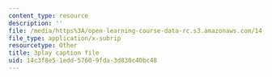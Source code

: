 ```yaml
---
content_type: resource
description: ''
file: /media/https%3A/open-learning-course-data-rc.s3.amazonaws.com/14-772-development-economics-macroeconomics-spring-2013/14c3f8e51edd57609fda3d830c40bc48_MR_Dwrf9yII.vtt
file_type: application/x-subrip
resourcetype: Other
title: 3play caption file
uid: 14c3f8e5-1edd-5760-9fda-3d830c40bc48
---
```


